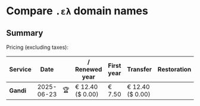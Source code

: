 # Compare `.ελ` domain names

## Summary

Pricing (excluding taxes):

| Service | Date |  | / Renewed year | First year | Transfer | Restoration |
|--|--|--|--|--|--|--|
| **Gandi** | 2025-06-23 | 🏆 | € 12.40<br>($ 0.00) | € 7.50 | € 12.40<br>($ 0.00) |  |
